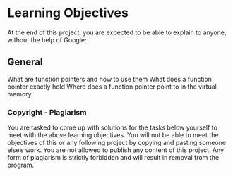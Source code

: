 # Learning Objectives
At the end of this project, you are expected to be able to explain to anyone, without the help of Google:

## General
What are function pointers and how to use them
What does a function pointer exactly hold
Where does a function pointer point to in the virtual memory

### Copyright - Plagiarism
You are tasked to come up with solutions for the tasks below yourself to meet with the above learning objectives.
You will not be able to meet the objectives of this or any following project by copying and pasting someone else’s work.
You are not allowed to publish any content of this project.
Any form of plagiarism is strictly forbidden and will result in removal from the program.
